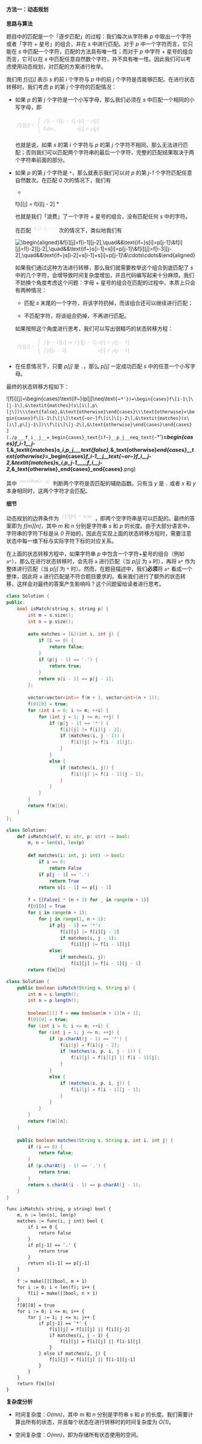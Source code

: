 #### 方法一：动态规划

**思路与算法**

题目中的匹配是一个「逐步匹配」的过程：我们每次从字符串 *p* 中取出一个字符或者「字符 + 星号」的组合，并在 *s* 中进行匹配。对于 *p* 中一个字符而言，它只能在 *s* 中匹配一个字符，匹配的方法具有唯一性；而对于 *p* 中字符 + 星号的组合而言，它可以在 *s* 中匹配任意自然数个字符，并不具有唯一性。因此我们可以考虑使用动态规划，对匹配的方案进行枚举。

我们用 *f[i][j]* 表示 *s* 的前 *i* 个字符与 *p* 中的前 *j* 个字符是否能够匹配。在进行状态转移时，我们考虑 *p* 的第 *j* 个字符的匹配情况：

- 如果 *p* 的第 *j* 个字符是一个小写字母，那么我们必须在 *s* 中匹配一个相同的小写字母，即

    ![f\[i\]\[j\]=\begin{cases}f\[i-1\]\[j-1\],&s\[i\]=p\[j\]\\\text{false},&s\[i\]\neqp\[j\]\end{cases} ](./p_______f_i__j__=_begin{cases}_____f_i_-_1__j_-_1_,_&_s_i__=_p_j______text{false},_&_s_i__neq_p_j______end{cases}______.png) 

    也就是说，如果 *s* 的第 *i* 个字符与 *p* 的第 *j* 个字符不相同，那么无法进行匹配；否则我们可以匹配两个字符串的最后一个字符，完整的匹配结果取决于两个字符串前面的部分。

- 如果 *p* 的第 *j* 个字符是 `*`，那么就表示我们可以对 *p* 的第 *j-1* 个字符匹配任意自然数次。在匹配 *0* 次的情况下，我们有

    *
    f[i][j] = f[i][j - 2]
    *

    也就是我们「浪费」了一个字符 + 星号的组合，没有匹配任何 *s* 中的字符。

    在匹配 ![1,2,3,\cdots ](./p__1,2,3,_cdots_.png)  次的情况下，类似地我们有

    ![\begin{aligned}&f\[i\]\[j\]=f\[i-1\]\[j-2\],\quad&&\text{if~}s\[i\]=p\[j-1\]\\&f\[i\]\[j\]=f\[i-2\]\[j-2\],\quad&&\text{if~}s\[i-1\]=s\[i\]=p\[j-1\]\\&f\[i\]\[j\]=f\[i-3\]\[j-2\],\quad&&\text{if~}s\[i-2\]=s\[i-1\]=s\[i\]=p\[j-1\]\\&\cdots\cdots&\end{aligned} ](./p_______begin{aligned}_____&_f_i__j__=_f_i_-_1__j_-_2_,_quad_&&_text{if~}_s_i__=_p_j_-_1_______&_f_i__j__=_f_i_-_2__j_-_2_,_quad_&&_text{if~}_s_i_-_1__=_s_i__=_p_j_-_1_______&_f_i__j__=_f_i_-_3__j_-_2_,_quad_&&_text{if~}_s_i_-_2__=_s_i_-_1__=_s_i__=_p_j_-_1_______&_cdotscdots_&______end{aligned}______.png) 

    如果我们通过这种方法进行转移，那么我们就需要枚举这个组合到底匹配了 *s* 中的几个字符，会增导致时间复杂度增加，并且代码编写起来十分麻烦。我们不妨换个角度考虑这个问题：字母 + 星号的组合在匹配的过程中，本质上只会有两种情况：

    - 匹配 *s* 末尾的一个字符，将该字符扔掉，而该组合还可以继续进行匹配；

    - 不匹配字符，将该组合扔掉，不再进行匹配。

    如果按照这个角度进行思考，我们可以写出很精巧的状态转移方程：

    ![f\[i\]\[j\]=\begin{cases}f\[i-1\]\[j\]\text{~or~}f\[i\]\[j-2\],&s\[i\]=p\[j-1\]\\f\[i\]\[j-2\],&s\[i\]\neqp\[j-1\]\end{cases} ](./p_______f_i__j__=_begin{cases}_____f_i_-_1__j__text{~or~}_f_i__j_-_2_,_&_s_i__=_p_j_-_1_______f_i__j_-_2_,_&_s_i__neq_p_j_-_1______end{cases}______.png) 

- 在任意情况下，只要 *p[j]* 是 `.`，那么 *p[j]* 一定成功匹配 *s* 中的任意一个小写字母。

最终的状态转移方程如下：

![f\[i\]\[j\]=\begin{cases}\text{if~}(p\[j\]\neq\text{~`*'})=\begin{cases}f\[i-1\]\[j-1\],&\textit{matches}(s\[i\],p\[j\])\\\text{false},&\text{otherwise}\end{cases}\\\text{otherwise}=\begin{cases}f\[i-1\]\[j\]\text{~or~}f\[i\]\[j-2\],&\textit{matches}(s\[i\],p\[j-1\])\\f\[i\]\[j-2\],&\text{otherwise}\end{cases}\end{cases} ](./p___f_i__j__=_begin{cases}_text{if~}__p_j__neq_text{~`*'}__=_begin{cases}_f_i_-_1__j_-_1_,_&_textit{matches}_s_i_,_p_j___text{false},_&_text{otherwise}_end{cases}__text{otherwise}_=_begin{cases}_f_i_-_1__j__text{~or~}_f_i__j_-_2_,_&_textit{matches}_s_i_,_p_j-1____f_i__j_-_2_,_&_text{otherwise}_end{cases}_end{cases}__.png) 

其中 ![\textit{matches}(x,y) ](./p__textit{matches}_x,_y__.png)  判断两个字符是否匹配的辅助函数。只有当 *y* 是 `.` 或者 *x* 和 *y* 本身相同时，这两个字符才会匹配。

**细节**

动态规划的边界条件为 ![f\[0\]\[0\]=\text{true} ](./p__f_0__0__=_text{true}_.png) ，即两个空字符串是可以匹配的。最终的答案即为 *f[m][n]*，其中 *m* 和 *n* 分别是字符串 *s* 和 *p* 的长度。由于大部分语言中，字符串的字符下标是从 *0* 开始的，因此在实现上面的状态转移方程时，需要注意状态中每一维下标与实际字符下标的对应关系。

在上面的状态转移方程中，如果字符串 *p* 中包含一个字符+星号的组合（例如 `a*`），那么在进行状态转移时，会先将 `a` 进行匹配（当 *p[j]* 为 `a` 时），再将 `a*` 作为整体进行匹配（当 *p[j]* 为 `*` 时）。然而，在题目描述中，我们**必须**将 `a*` 看成一个整体，因此将 `a` 进行匹配是不符合题目要求的。看来我们进行了额外的状态转移，这样会对最终的答案产生影响吗？这个问题留给读者进行思考。

```C++ [sol1-C++]
class Solution {
public:
    bool isMatch(string s, string p) {
        int m = s.size();
        int n = p.size();

        auto matches = [&](int i, int j) {
            if (i == 0) {
                return false;
            }
            if (p[j - 1] == '.') {
                return true;
            }
            return s[i - 1] == p[j - 1];
        };

        vector<vector<int>> f(m + 1, vector<int>(n + 1));
        f[0][0] = true;
        for (int i = 0; i <= m; ++i) {
            for (int j = 1; j <= n; ++j) {
                if (p[j - 1] == '*') {
                    f[i][j] |= f[i][j - 2];
                    if (matches(i, j - 1)) {
                        f[i][j] |= f[i - 1][j];
                    }
                }
                else {
                    if (matches(i, j)) {
                        f[i][j] |= f[i - 1][j - 1];
                    }
                }
            }
        }
        return f[m][n];
    }
};
```

```Python [sol1-Python3]
class Solution:
    def isMatch(self, s: str, p: str) -> bool:
        m, n = len(s), len(p)

        def matches(i: int, j: int) -> bool:
            if i == 0:
                return False
            if p[j - 1] == '.':
                return True
            return s[i - 1] == p[j - 1]

        f = [[False] * (n + 1) for _ in range(m + 1)]
        f[0][0] = True
        for i in range(m + 1):
            for j in range(1, n + 1):
                if p[j - 1] == '*':
                    f[i][j] |= f[i][j - 2]
                    if matches(i, j - 1):
                        f[i][j] |= f[i - 1][j]
                else:
                    if matches(i, j):
                        f[i][j] |= f[i - 1][j - 1]
        return f[m][n]
```

```Java [sol1-Java]
class Solution {
    public boolean isMatch(String s, String p) {
        int m = s.length();
        int n = p.length();

        boolean[][] f = new boolean[m + 1][n + 1];
        f[0][0] = true;
        for (int i = 0; i <= m; ++i) {
            for (int j = 1; j <= n; ++j) {
                if (p.charAt(j - 1) == '*') {
                    f[i][j] = f[i][j - 2];
                    if (matches(s, p, i, j - 1)) {
                        f[i][j] = f[i][j] || f[i - 1][j];
                    }
                }
                else {
                    if (matches(s, p, i, j)) {
                        f[i][j] = f[i - 1][j - 1];
                    }
                }
            }
        }
        return f[m][n];
    }

    public boolean matches(String s, String p, int i, int j) {
        if (i == 0) {
            return false;
        }
        if (p.charAt(j - 1) == '.') {
            return true;
        }
        return s.charAt(i - 1) == p.charAt(j - 1);
    }
}
```

```golang [sol1-Golang]
func isMatch(s string, p string) bool {
    m, n := len(s), len(p)
    matches := func(i, j int) bool {
        if i == 0 {
            return false
        }
        if p[j-1] == '.' {
            return true
        }
        return s[i-1] == p[j-1]
    }

    f := make([][]bool, m + 1)
    for i := 0; i < len(f); i++ {
        f[i] = make([]bool, n + 1)
    }
    f[0][0] = true
    for i := 0; i <= m; i++ {
        for j := 1; j <= n; j++ {
            if p[j-1] == '*' {
                f[i][j] = f[i][j] || f[i][j-2]
                if matches(i, j - 1) {
                    f[i][j] = f[i][j] || f[i-1][j]
                }
            } else if matches(i, j) {
                f[i][j] = f[i][j] || f[i-1][j-1]
            }
        }
    }
    return f[m][n]
}
```

**复杂度分析**

- 时间复杂度：*O(mn)*，其中 *m* 和 *n* 分别是字符串 *s* 和 *p* 的长度。我们需要计算出所有的状态，并且每个状态在进行转移时的时间复杂度为 *O(1)*。

- 空间复杂度：*O(mn)*，即为存储所有状态使用的空间。